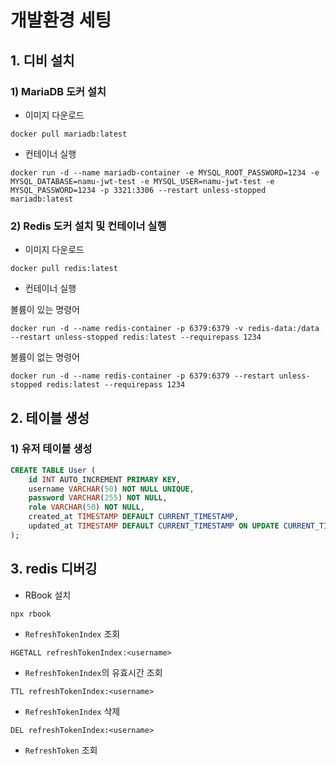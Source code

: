 # 개발환경 세팅

## 1. 디비 설치
### 1) MariaDB 도커 설치
- 이미지 다운로드
```shell
docker pull mariadb:latest
```
- 컨테이너 실행
```shell
docker run -d --name mariadb-container -e MYSQL_ROOT_PASSWORD=1234 -e MYSQL_DATABASE=namu-jwt-test -e MYSQL_USER=namu-jwt-test -e MYSQL_PASSWORD=1234 -p 3321:3306 --restart unless-stopped mariadb:latest
```

### 2) Redis 도커 설치 및 컨테이너 실행
- 이미지 다운로드
```shell
docker pull redis:latest
```
- 컨테이너 실행

볼륨이 있는 명령어
```shell
docker run -d --name redis-container -p 6379:6379 -v redis-data:/data --restart unless-stopped redis:latest --requirepass 1234
```

볼륨이 없는 명령어
```shell
docker run -d --name redis-container -p 6379:6379 --restart unless-stopped redis:latest --requirepass 1234
```



## 2. 테이블 생성
### 1) 유저 테이블 생성
```sql
CREATE TABLE User (
    id INT AUTO_INCREMENT PRIMARY KEY,
    username VARCHAR(50) NOT NULL UNIQUE,
    password VARCHAR(255) NOT NULL,
    role VARCHAR(50) NOT NULL,
    created_at TIMESTAMP DEFAULT CURRENT_TIMESTAMP,
    updated_at TIMESTAMP DEFAULT CURRENT_TIMESTAMP ON UPDATE CURRENT_TIMESTAMP
);
```


## 3. redis 디버깅
- RBook 설치
```shell
npx rbook
```

- `RefreshTokenIndex` 조회
```redis
HGETALL refreshTokenIndex:<username>
```

- `RefreshTokenIndex`의 유효시간 조회
```redis
TTL refreshTokenIndex:<username>
```
- `RefreshTokenIndex` 삭제
```redis
DEL refreshTokenIndex:<username>
```

- `RefreshToken` 조회
```redis

```



